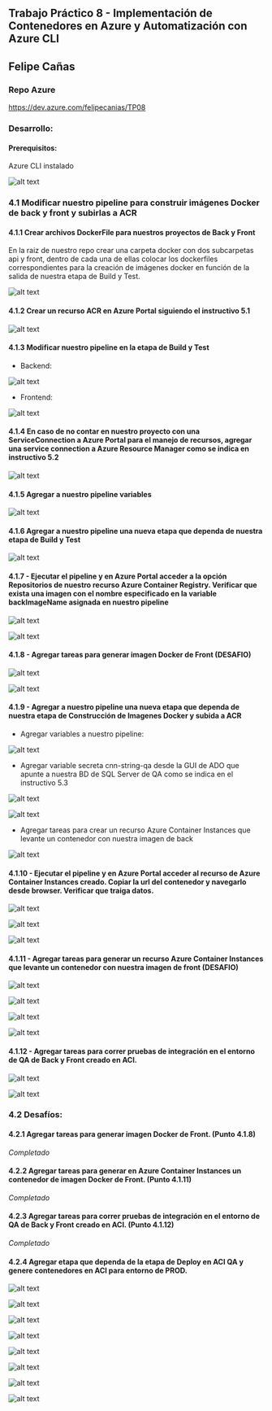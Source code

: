 ## Trabajo Práctico 8 - Implementación de Contenedores en Azure y Automatización con Azure CLI

## Felipe Cañas

### Repo Azure

https://dev.azure.com/felipecanias/TP08

### Desarrollo:

#### Prerequisitos:

Azure CLI instalado

![alt text](images/image.png)

### 4.1 Modificar nuestro pipeline para construir imágenes Docker de back y front y subirlas a ACR
#### 4.1.1 Crear archivos DockerFile para nuestros proyectos de Back y Front
En la raiz de nuestro repo crear una carpeta docker con dos subcarpetas api y front, dentro de cada una de ellas colocar los dockerfiles correspondientes para la creación de imágenes docker en función de la salida de nuestra etapa de Build y Test.

![alt text](images/image-1.png)

#### 4.1.2 Crear un recurso ACR en Azure Portal siguiendo el instructivo 5.1

![alt text](images/image-2.png)

#### 4.1.3 Modificar nuestro pipeline en la etapa de Build y Test

 - Backend:

 ![alt text](images/image-3.png)

 - Frontend:

 ![alt text](images/image-4.png)

#### 4.1.4 En caso de no contar en nuestro proyecto con una ServiceConnection a Azure Portal para el manejo de recursos, agregar una service connection a Azure Resource Manager como se indica en instructivo 5.2

![alt text](images/image-5.png)

#### 4.1.5 Agregar a nuestro pipeline variables

![alt text](images/image-6.png)

#### 4.1.6 Agregar a nuestro pipeline una nueva etapa que dependa de nuestra etapa de Build y Test

![alt text](images/image-7.png)

#### 4.1.7 - Ejecutar el pipeline y en Azure Portal acceder a la opción Repositorios de nuestro recurso Azure Container Registry. Verificar que exista una imagen con el nombre especificado en la variable backImageName asignada en nuestro pipeline

![alt text](images/image-8.png)

![alt text](images/image-9.png)

#### 4.1.8 - Agregar tareas para generar imagen Docker de Front (DESAFIO)

![alt text](images/image-10.png)

![alt text](images/image-11.png)

#### 4.1.9 - Agregar a nuestro pipeline una nueva etapa que dependa de nuestra etapa de Construcción de Imagenes Docker y subida a ACR
 - Agregar variables a nuestro pipeline:

 ![alt text](images/image-14.png)

 - Agregar variable secreta cnn-string-qa desde la GUI de ADO que apunte a nuestra BD de SQL Server de QA como se indica en el instructivo 5.3

![alt text](images/image-12.png)

![alt text](images/image-13.png)

 - Agregar tareas para crear un recurso Azure Container Instances que levante un contenedor con nuestra imagen de back

 ![alt text](images/image-15.png)

#### 4.1.10 - Ejecutar el pipeline y en Azure Portal acceder al recurso de Azure Container Instances creado. Copiar la url del contenedor y navegarlo desde browser. Verificar que traiga datos.

![alt text](images/image-16.png)

![alt text](images/image-17.png)

![alt text](images/image-18.png)

#### 4.1.11 - Agregar tareas para generar un recurso Azure Container Instances que levante un contenedor con nuestra imagen de front (DESAFIO)

![alt text](images/image-19.png)

![alt text](images/image-20.png)

![alt text](images/image-21.png)

![alt text](images/image-22.png)

#### 4.1.12 - Agregar tareas para correr pruebas de integración en el entorno de QA de Back y Front creado en ACI.

![alt text](images/image-23.png)

![alt text](images/image-24.png)

### 4.2 Desafíos:
#### 4.2.1 Agregar tareas para generar imagen Docker de Front. (Punto 4.1.8)
*Completado*
#### 4.2.2 Agregar tareas para generar en Azure Container Instances un contenedor de imagen Docker de Front. (Punto 4.1.11)
*Completado*
#### 4.2.3 Agregar tareas para correr pruebas de integración en el entorno de QA de Back y Front creado en ACI. (Punto 4.1.12)
*Completado*
#### 4.2.4 Agregar etapa que dependa de la etapa de Deploy en ACI QA y genere contenedores en ACI para entorno de PROD.

![alt text](images/image-25.png)

![alt text](images/image-26.png)

![alt text](images/image-27.png)

![alt text](images/image-28.png)

![alt text](images/image-29.png)

![alt text](images/image-30.png)

![alt text](images/image-31.png)

![alt text](images/image-32.png)